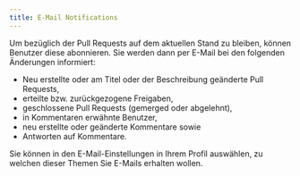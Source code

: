 ```yaml
---
title: E-Mail Notifications
---
```

Um bezüglich der Pull Requests auf dem aktuellen Stand zu bleiben, können Benutzer diese abonnieren. Sie werden
dann per E-Mail bei den folgenden Änderungen informiert:

- Neu erstellte oder am Titel oder der Beschreibung geänderte Pull Requests,
- erteilte bzw. zurückgezogene Freigaben,
- geschlossene Pull Requests (gemerged oder abgelehnt),
- in Kommentaren erwähnte Benutzer,
- neu erstellte oder geänderte Kommentare sowie
- Antworten auf Kommentare.

Sie können in den E-Mail-Einstellungen in Ihrem Profil auswählen, zu welchen dieser Themen Sie E-Mails erhalten wollen.
